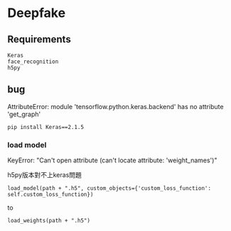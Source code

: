 # Deepfake

## Requirements

```
Keras
face_recognition
h5py
```

## bug
AttributeError: module 'tensorflow.python.keras.backend' has no attribute 'get_graph'
```
pip install Keras==2.1.5
```

### load model
KeyError: "Can't open attribute (can't locate attribute: 'weight_names')"

h5py版本對不上keras問題
```
load_model(path + ".h5", custom_objects={'custom_loss_function': self.custom_loss_function})
```
to
```
load_weights(path + ".h5")
```
